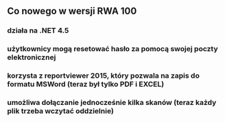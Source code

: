 ## Co nowego w wersji RWA 100

### działa  na .NET 4.5
### użytkownicy mogą resetować hasło za pomocą swojej poczty elektronicznej 
### korzysta z reportviewer 2015, który pozwala na zapis do formatu MSWord (teraz był tylko PDF i EXCEL)
### umożliwa  dołączanie jednocześnie kilka skanów (teraz każdy plik trzeba wczytać oddzielnie)

